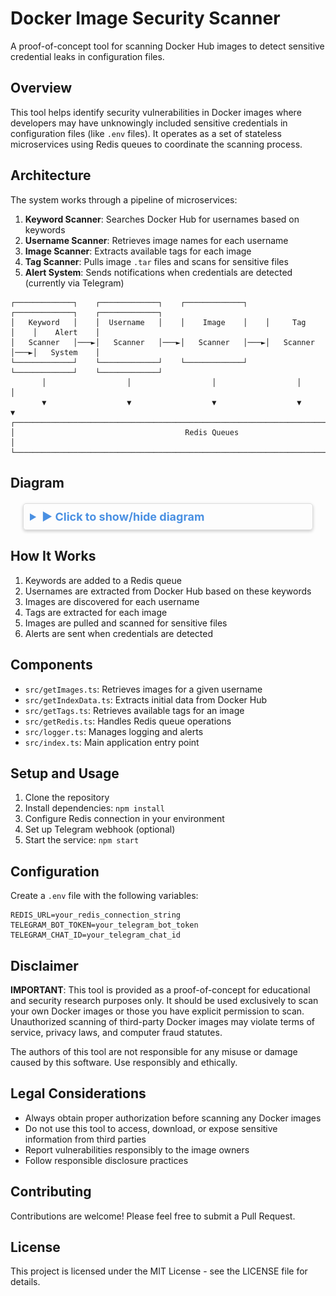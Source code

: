 


# Docker Image Security Scanner

A proof-of-concept tool for scanning Docker Hub images to detect sensitive credential leaks in configuration files.

## Overview

This tool helps identify security vulnerabilities in Docker images where developers may have unknowingly included sensitive credentials in configuration files (like `.env` files). It operates as a set of stateless microservices using Redis queues to coordinate the scanning process.

## Architecture

The system works through a pipeline of microservices:

1. **Keyword Scanner**: Searches Docker Hub for usernames based on keywords
2. **Username Scanner**: Retrieves image names for each username
3. **Image Scanner**: Extracts available tags for each image
4. **Tag Scanner**: Pulls image `.tar` files and scans for sensitive files
5. **Alert System**: Sends notifications when credentials are detected (currently via Telegram)

```
┌─────────────┐    ┌─────────────┐    ┌─────────────┐    ┌─────────────┐    ┌─────────────┐
│   Keyword   │    │  Username   │    │    Image    │    │     Tag     │    │    Alert    │
│   Scanner   │───►│   Scanner   │───►│   Scanner   │───►│   Scanner   │───►│   System    │
└─────────────┘    └─────────────┘    └─────────────┘    └─────────────┘    └─────────────┘
       │                  │                  │                  │                  │
       ▼                  ▼                  ▼                  ▼                  ▼
┌─────────────────────────────────────────────────────────────────────────────────────────┐
│                                      Redis Queues                                        │
└─────────────────────────────────────────────────────────────────────────────────────────┘
```
## Diagram
<details style="border: 1px solid #ddd; padding: 10px; margin:20px; border-radius: 5px; box-shadow: 0 2px 5px rgba(0,0,0,0.2);">
  <summary style="font-size: 18px; cursor: pointer; font-weight: bold; color: #4A90E2;">
    ▶️ Click to show/hide diagram
  </summary>

## Diagram
![Alt text](./diagram.png?raw=true "Diagram")

## Example
![Alt text](./examples.png?raw=true "Diagram")
</details>

## How It Works

1. Keywords are added to a Redis queue
2. Usernames are extracted from Docker Hub based on these keywords
3. Images are discovered for each username
4. Tags are extracted for each image
5. Images are pulled and scanned for sensitive files
6. Alerts are sent when credentials are detected

## Components

- `src/getImages.ts`: Retrieves images for a given username
- `src/getIndexData.ts`: Extracts initial data from Docker Hub
- `src/getTags.ts`: Retrieves available tags for an image
- `src/getRedis.ts`: Handles Redis queue operations
- `src/logger.ts`: Manages logging and alerts
- `src/index.ts`: Main application entry point

## Setup and Usage

1. Clone the repository
2. Install dependencies: `npm install`
3. Configure Redis connection in your environment
4. Set up Telegram webhook (optional)
5. Start the service: `npm start`

## Configuration

Create a `.env` file with the following variables:

```
REDIS_URL=your_redis_connection_string
TELEGRAM_BOT_TOKEN=your_telegram_bot_token
TELEGRAM_CHAT_ID=your_telegram_chat_id
```

## Disclaimer

**IMPORTANT**: This tool is provided as a proof-of-concept for educational and security research purposes only. It should be used exclusively to scan your own Docker images or those you have explicit permission to scan. Unauthorized scanning of third-party Docker images may violate terms of service, privacy laws, and computer fraud statutes.

The authors of this tool are not responsible for any misuse or damage caused by this software. Use responsibly and ethically.

## Legal Considerations

- Always obtain proper authorization before scanning any Docker images
- Do not use this tool to access, download, or expose sensitive information from third parties
- Report vulnerabilities responsibly to the image owners
- Follow responsible disclosure practices

## Contributing

Contributions are welcome! Please feel free to submit a Pull Request.

## License

This project is licensed under the MIT License - see the LICENSE file for details.
